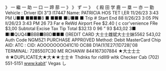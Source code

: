 》 一 繼 一 助 一 口 一 蹄 蔀 一 》 》 ず 一 》 《 殿 田 学 鹿 一 塁 一 亦 一 勤 Vehicle : Driver lDI 3“3 l17447 Name: PATRICIA HOS TET l,ER 11/26/23 3:43 PM U■■ ■■■■8 ■ ■■■ ■U■■ ■ Trip # Start End 88 ll/26/23 3:05 PN ll/26/23 3:43 PM 26 73 Far e ReWd Airport Fee $2.40 ( c cor'venience FRe $3,00 Subtotal Excise Tax Tip Total $32.13 0 96 ” 93 $43,02 3■ ■I■QUQ4■BBB■BBD■■■ ()REDIT CARD 大士士雌斌大士士妹5562 543,02 Auth Code NGM5Z1 PURCHASE APPR()VED Method: Debit MasterCard Chip AID: ATC : CID: AOOOOOOOO41C10 OC88 D1A(1(1E27(1D728['08 TERMINAL: 7285507C30 ME RCHANW 844167307884 ★大士士士☆★DUPLICATE大★大★★士士☆ Thdnks for ridlll9 wltk Checker Cab (702) 551-5151 www.kabit' Vegas し